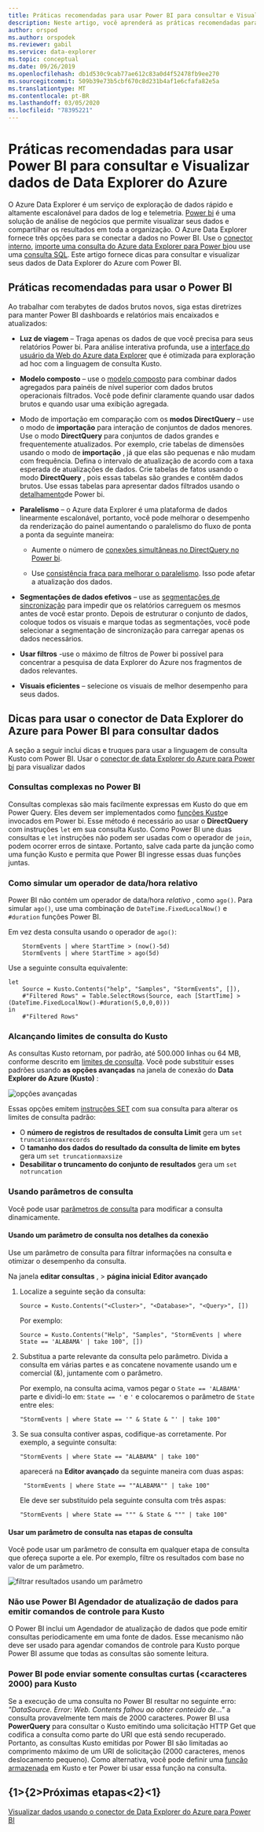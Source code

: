 ```yaml
---
title: Práticas recomendadas para usar Power BI para consultar e Visualizar dados de Data Explorer do Azure
description: Neste artigo, você aprenderá as práticas recomendadas para usar Power BI para consultar e Visualizar dados de Data Explorer do Azure.
author: orspod
ms.author: orspodek
ms.reviewer: gabil
ms.service: data-explorer
ms.topic: conceptual
ms.date: 09/26/2019
ms.openlocfilehash: db1d530c9cab77ae612c83a0d4f52478fb9ee270
ms.sourcegitcommit: 509b39e73b5cbf670c8d231b4af1e6cfafa82e5a
ms.translationtype: MT
ms.contentlocale: pt-BR
ms.lasthandoff: 03/05/2020
ms.locfileid: "78395221"
---
```

# <a name="best-practices-for-using-power-bi-to-query-and-visualize-azure-data-explorer-data"></a>Práticas recomendadas para usar Power BI para consultar e Visualizar dados de Data Explorer do Azure

O Azure Data Explorer é um serviço de exploração de dados rápido e altamente escalonável para dados de log e telemetria. [Power bi](https://docs.microsoft.com/power-bi/) é uma solução de análise de negócios que permite visualizar seus dados e compartilhar os resultados em toda a organização. O Azure Data Explorer fornece três opções para se conectar a dados no Power BI. Use o [conector interno](power-bi-connector.md), [importe uma consulta do Azure data Explorer para Power bi](power-bi-imported-query.md)ou use uma [consulta SQL](power-bi-sql-query.md). Este artigo fornece dicas para consultar e visualizar seus dados de Data Explorer do Azure com Power BI. 

## <a name="best-practices-for-using-power-bi"></a>Práticas recomendadas para usar o Power BI 

Ao trabalhar com terabytes de dados brutos novos, siga estas diretrizes para manter Power BI dashboards e relatórios mais encaixados e atualizados:

* **Luz de viagem** – Traga apenas os dados de que você precisa para seus relatórios Power bi. Para análise interativa profunda, use a [interface do usuário da Web do Azure data Explorer](web-query-data.md) que é otimizada para exploração ad hoc com a linguagem de consulta Kusto.

* **Modelo composto** – use o [modelo composto](https://docs.microsoft.com/power-bi/desktop-composite-models) para combinar dados agregados para painéis de nível superior com dados brutos operacionais filtrados. Você pode definir claramente quando usar dados brutos e quando usar uma exibição agregada. 

* Modo de importação em comparação com os **modos DirectQuery** – use o modo de **importação** para interação de conjuntos de dados menores. Use o modo **DirectQuery** para conjuntos de dados grandes e frequentemente atualizados. Por exemplo, crie tabelas de dimensões usando o modo de **importação** , já que elas são pequenas e não mudam com frequência. Defina o intervalo de atualização de acordo com a taxa esperada de atualizações de dados. Crie tabelas de fatos usando o modo **DirectQuery** , pois essas tabelas são grandes e contêm dados brutos. Use essas tabelas para apresentar dados filtrados usando o [detalhamento](https://docs.microsoft.com/power-bi/desktop-drillthrough)de Power bi.

* **Paralelismo** – o Azure data Explorer é uma plataforma de dados linearmente escalonável, portanto, você pode melhorar o desempenho da renderização do painel aumentando o paralelismo do fluxo de ponta a ponta da seguinte maneira:

   * Aumente o número de [conexões simultâneas no DirectQuery no Power bi](https://docs.microsoft.com/power-bi/desktop-directquery-about#maximum-number-of-connections-option-for-directquery).

   * Use [consistência fraca para melhorar o paralelismo](/azure/kusto/concepts/queryconsistency). Isso pode afetar a atualização dos dados.

* **Segmentações de dados efetivos** – use as [segmentações de sincronização](https://docs.microsoft.com/power-bi/visuals/power-bi-visualization-slicers#sync-and-use-slicers-on-other-pages) para impedir que os relatórios carreguem os mesmos antes de você estar pronto. Depois de estruturar o conjunto de dados, coloque todos os visuais e marque todas as segmentações, você pode selecionar a segmentação de sincronização para carregar apenas os dados necessários.

* **Usar filtros** -use o máximo de filtros de Power bi possível para concentrar a pesquisa de data Explorer do Azure nos fragmentos de dados relevantes.

* **Visuais eficientes** – selecione os visuais de melhor desempenho para seus dados.

## <a name="tips-for-using-the-azure-data-explorer-connector-for-power-bi-to-query-data"></a>Dicas para usar o conector de Data Explorer do Azure para Power BI para consultar dados

A seção a seguir inclui dicas e truques para usar a linguagem de consulta Kusto com Power BI. Usar o [conector de data Explorer do Azure para Power bi](power-bi-connector.md) para visualizar dados

### <a name="complex-queries-in-power-bi"></a>Consultas complexas no Power BI

Consultas complexas são mais facilmente expressas em Kusto do que em Power Query. Eles devem ser implementados como [funções Kusto](/azure/kusto/query/functions)e invocados em Power bi. Esse método é necessário ao usar o **DirectQuery** com instruções `let` em sua consulta Kusto. Como Power BI une duas consultas e `let` instruções não podem ser usadas com o operador de `join`, podem ocorrer erros de sintaxe. Portanto, salve cada parte da junção como uma função Kusto e permita que Power BI ingresse essas duas funções juntas.

### <a name="how-to-simulate-a-relative-date-time-operator"></a>Como simular um operador de data/hora relativo

Power BI não contém um operador de data/hora *relativo* , como `ago()`.
Para simular `ago()`, use uma combinação de `DateTime.FixedLocalNow()` e `#duration` funções Power BI.

Em vez desta consulta usando o operador de `ago()`:

```kusto
    StormEvents | where StartTime > (now()-5d)
    StormEvents | where StartTime > ago(5d)
``` 

Use a seguinte consulta equivalente:

```powerquery-m
let
    Source = Kusto.Contents("help", "Samples", "StormEvents", []),
    #"Filtered Rows" = Table.SelectRows(Source, each [StartTime] > (DateTime.FixedLocalNow()-#duration(5,0,0,0)))
in
    #"Filtered Rows"
```

### <a name="reaching-kusto-query-limits"></a>Alcançando limites de consulta do Kusto 

As consultas Kusto retornam, por padrão, até 500.000 linhas ou 64 MB, conforme descrito em [limites de consulta](/azure/kusto/concepts/querylimits). Você pode substituir esses padrões usando **as opções avançadas** na janela de conexão do **Data Explorer do Azure (Kusto)** :

![opções avançadas](media/power-bi-best-practices/advanced-options.png)

Essas opções emitem [instruções SET](/azure/kusto/query/setstatement) com sua consulta para alterar os limites de consulta padrão:

  * O **número de registros de resultados de consulta Limit** gera um `set truncationmaxrecords`
  * O **tamanho dos dados do resultado da consulta de limite em bytes** gera um `set truncationmaxsize`
  * **Desabilitar o truncamento do conjunto de resultados** gera um `set notruncation`

### <a name="using-query-parameters"></a>Usando parâmetros de consulta

Você pode usar [parâmetros de consulta](/azure/kusto/query/queryparametersstatement) para modificar a consulta dinamicamente. 

#### <a name="using-a-query-parameter-in-the-connection-details"></a>Usando um parâmetro de consulta nos detalhes da conexão

Use um parâmetro de consulta para filtrar informações na consulta e otimizar o desempenho da consulta.
 
Na janela **editar consultas** , > **página inicial** **Editor avançado**

1. Localize a seguinte seção da consulta:

    ```powerquery-m
    Source = Kusto.Contents("<Cluster>", "<Database>", "<Query>", [])
    ```
   
   Por exemplo:

    ```powerquery-m
    Source = Kusto.Contents("Help", "Samples", "StormEvents | where State == 'ALABAMA' | take 100", [])
    ```

1. Substitua a parte relevante da consulta pelo parâmetro. Divida a consulta em várias partes e as concatene novamente usando um e comercial (&), juntamente com o parâmetro.

   Por exemplo, na consulta acima, vamos pegar o `State == 'ALABAMA'` parte e dividi-lo em: `State == '` e `'` e colocaremos o parâmetro de `State` entre eles:
   
    ```kusto
    "StormEvents | where State == '" & State & "' | take 100"
    ```

1. Se sua consulta contiver aspas, codifique-as corretamente. Por exemplo, a seguinte consulta: 

   ```kusto
   "StormEvents | where State == "ALABAMA" | take 100" 
   ```

   aparecerá na **Editor avançado** da seguinte maneira com duas aspas:

   ```kusto
    "StormEvents | where State == ""ALABAMA"" | take 100"
   ```

   Ele deve ser substituído pela seguinte consulta com três aspas:

   ```kusto
   "StormEvents | where State == """ & State & """ | take 100"
   ```

#### <a name="use-a-query-parameter-in-the-query-steps"></a>Usar um parâmetro de consulta nas etapas de consulta

Você pode usar um parâmetro de consulta em qualquer etapa de consulta que ofereça suporte a ele. Por exemplo, filtre os resultados com base no valor de um parâmetro.

![filtrar resultados usando um parâmetro](media/power-bi-best-practices/filter-using-parameter.png)

### <a name="dont-use-power-bi-data-refresh-scheduler-to-issue-control-commands-to-kusto"></a>Não use Power BI Agendador de atualização de dados para emitir comandos de controle para Kusto

O Power BI inclui um Agendador de atualização de dados que pode emitir consultas periodicamente em uma fonte de dados. Esse mecanismo não deve ser usado para agendar comandos de controle para Kusto porque Power BI assume que todas as consultas são somente leitura.

### <a name="power-bi-can-send-only-short-lt2000-characters-queries-to-kusto"></a>Power BI pode enviar somente consultas curtas (&lt;caracteres 2000) para Kusto

Se a execução de uma consulta no Power BI resultar no seguinte erro: _"DataSource. Error: Web. Contents falhou ao obter conteúdo de..."_ a consulta provavelmente tem mais de 2000 caracteres. Power BI usa **PowerQuery** para consultar o Kusto emitindo uma solicitação HTTP Get que codifica a consulta como parte do URI que está sendo recuperado. Portanto, as consultas Kusto emitidas por Power BI são limitadas ao comprimento máximo de um URI de solicitação (2000 caracteres, menos deslocamento pequeno). Como alternativa, você pode definir uma [função armazenada](/azure/kusto/query/schema-entities/stored-functions) em Kusto e ter Power bi usar essa função na consulta.

## <a name="next-steps"></a>{1&gt;{2&gt;Próximas etapas&lt;2}&lt;1}

[Visualizar dados usando o conector de Data Explorer do Azure para Power BI](power-bi-connector.md)




